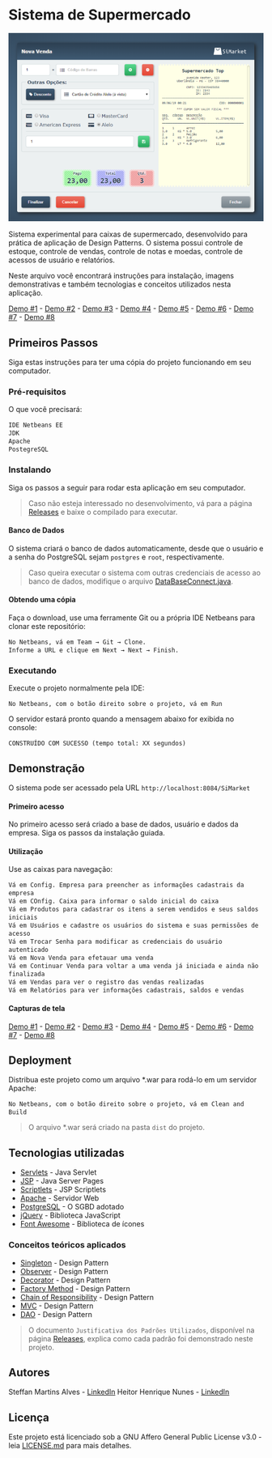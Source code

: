 # Sistema de Supermercado

![](demo/demo_6.png)

Sistema experimental para caixas de supermercado, desenvolvido para prática de aplicação de Design Patterns. O sistema possui controle de estoque, controle de vendas, controle de notas e moedas, controle de acessos de usuário e relatórios.

Neste arquivo você encontrará instruções para instalação, imagens demonstrativas e também tecnologias e conceitos utilizados nesta aplicação.

[Demo #1](demo/demo_1.png) - [Demo #2](demo/demo_2.png) - [Demo #3](demo/demo_3.png) - [Demo #4](demo/demo_4.png) - [Demo #5](demo/demo_5.png) - [Demo #6](demo/demo_6.png) - [Demo #7](demo/demo_7.png) - [Demo #8](demo/demo_8.png)

## Primeiros Passos

Siga estas instruções para ter uma cópia do projeto funcionando em seu computador.

### Pré-requisitos

O que você precisará:

```
IDE Netbeans EE
JDK
Apache
PostegreSQL
```

### Instalando

Siga os passos a seguir para rodar esta aplicação em seu computador.

> Caso não esteja interessado no desenvolvimento, vá para a página [Releases](https://github.com/steffmartin/supermercado/releases) e baixe o compilado para executar.

#### Banco de Dados

O sistema criará o banco de dados automaticamente, desde que o usuário e a senha do PostgreSQL sejam `postgres` e `root`, respectivamente.

> Caso queira executar o sistema com outras credenciais de acesso ao banco de dados, modifique o arquivo [DataBaseConnect.java](src/java/JDBC/DataBaseConnect.java).

#### Obtendo uma cópia

Faça o download, use uma ferramente Git ou a própria IDE Netbeans para clonar este repositório:

```
No Netbeans, vá em Team → Git → Clone.
Informe a URL e clique em Next → Next → Finish.
```

### Executando

Execute o projeto normalmente pela IDE:

```
No Netbeans, com o botão direito sobre o projeto, vá em Run
```

O servidor estará pronto quando a mensagem abaixo for exibida no console:

```
CONSTRUÍDO COM SUCESSO (tempo total: XX segundos)
```

## Demonstração

O sistema pode ser acessado pela URL `http://localhost:8084/SiMarket`

#### Primeiro acesso

No primeiro acesso será criado a base de dados, usuário e dados da empresa. Siga os passos da instalação guiada.

#### Utilização

Use as caixas para navegação:

```
Vá em Config. Empresa para preencher as informações cadastrais da empresa
Vá em COnfig. Caixa para informar o saldo inicial do caixa
Vá em Produtos para cadastrar os itens a serem vendidos e seus saldos iniciais
Vá em Usuários e cadastre os usuários do sistema e suas permissões de acesso
Vá em Trocar Senha para modificar as credenciais do usuário autenticado
Vá em Nova Venda para efetauar uma venda
Vá em Continuar Venda para voltar a uma venda já iniciada e ainda não finalizada
Vá em Vendas para ver o registro das vendas realizadas
Vá em Relatórios para ver informações cadastrais, saldos e vendas
```

#### Capturas de tela

[Demo #1](demo/demo_1.png) - [Demo #2](demo/demo_2.png) - [Demo #3](demo/demo_3.png) - [Demo #4](demo/demo_4.png) - [Demo #5](demo/demo_5.png) - [Demo #6](demo/demo_6.png) - [Demo #7](demo/demo_7.png) - [Demo #8](demo/demo_8.png)

## Deployment

Distribua este projeto como um arquivo *.war para rodá-lo em um servidor Apache:

```
No Netbeans, com o botão direito sobre o projeto, vá em Clean and Build
```

> O arquivo *.war será criado na pasta `dist` do projeto.

## Tecnologias utilizadas

* [Servlets](https://docs.oracle.com/javaee/5/tutorial/doc/bnafd.html) - Java Servlet
* [JSP](https://www.oracle.com/technetwork/java/index-jsp-138231.html) - Java Server Pages
* [Scriptlets](https://docs.oracle.com/javaee/5/tutorial/doc/bnaon.html) - JSP Scriptlets
* [Apache](https://www.apache.org/) - Servidor Web
* [PostgreSQL](https://www.postgresql.org/) - O SGBD adotado
* [jQuery](https://jquery.com/) - Biblioteca JavaScript
* [Font Awesome](https://fontawesome.com/) - Biblioteca de ícones

### Conceitos teóricos aplicados

* [Singleton](https://pt.wikipedia.org/wiki/Singleton) - Design Pattern
* [Observer](https://pt.wikipedia.org/wiki/Observer) - Design Pattern
* [Decorator](https://pt.wikipedia.org/wiki/Decorator) - Design Pattern
* [Factory Method](https://pt.wikipedia.org/wiki/Factory_Method) - Design Pattern
* [Chain of Responsibility](https://pt.wikipedia.org/wiki/Chain_of_Responsibility) - Design Pattern
* [MVC](https://pt.wikipedia.org/wiki/MVC) - Design Pattern
* [DAO](https://pt.wikipedia.org/wiki/Objeto_de_acesso_a_dados) - Design Pattern

> O documento `Justificativa dos Padrões Utilizados`, disponível na página [Releases](https://github.com/steffmartin/supermercado/releases), explica como cada padrão foi demonstrado neste projeto.

## Autores

Steffan Martins Alves - [LinkedIn](https://www.linkedin.com/in/steffanmartins/)
Heitor Henrique Nunes - [LinkedIn](https://www.linkedin.com/in/heitor-nunes-7b1322176/)

## Licença

Este projeto está licenciado sob a GNU Affero General Public License v3.0 - leia [LICENSE.md](LICENSE.md) para mais detalhes.
